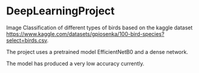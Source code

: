 # DeepLearningProject

Image Classification of different types of birds based on the kaggle dataset https://www.kaggle.com/datasets/gpiosenka/100-bird-species?select=birds.csv.

The project uses a pretrained model EfficientNetB0 and a dense network.

The model has produced a very low accuracy currently.

